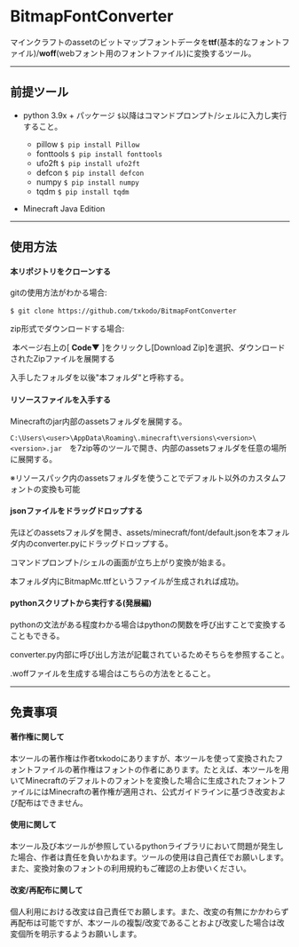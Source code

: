 # BitmapFontConverter

マインクラフトのassetのビットマップフォントデータを**ttf**(基本的なフォントファイル)/**woff**(webフォント用のフォントファイル)に変換するツール。



------

## 前提ツール

- python 3.9x + パッケージ
  `$`以降はコマンドプロンプト/シェルに入力し実行すること。

  - pillow `$ pip install Pillow`
  - fonttools  `$ pip install fonttools`
  - ufo2ft `$ pip install ufo2ft`
  - defcon `$ pip install defcon`
  - numpy `$ pip install numpy`
  - tqdm `$ pip install tqdm`

  

- Minecraft Java Edition

------

## 使用方法

#### 本リポジトリをクローンする

gitの使用方法がわかる場合:

​	`$ git clone https://github.com/txkodo/BitmapFontConverter`

zip形式でダウンロードする場合:

​	本ページ右上の[ **Code▼** ]をクリックし[Download Zip]を選択、ダウンロードされたZipファイルを展開する

入手したフォルダを以後"本フォルダ"と呼称する。





#### リソースファイルを入手する

Minecraftのjar内部のassetsフォルダを展開する。

`C:\Users\<user>\AppData\Roaming\.minecraft\versions\<version>\<version>.jar`　を7zip等のツールで開き、内部のassetsフォルダを任意の場所に展開する。

※リソースパック内のassetsフォルダを使うことでデフォルト以外のカスタムフォントの変換も可能





#### jsonファイルをドラッグドロップする

先ほどのassetsフォルダを開き、assets/minecraft/font/default.jsonを本フォルダ内のconverter.pyにドラッグドロップする。

コマンドプロンプト/シェルの画面が立ち上がり変換が始まる。

本フォルダ内にBitmapMc.ttfというファイルが生成されれば成功。





#### pythonスクリプトから実行する(発展編)

pythonの文法がある程度わかる場合はpythonの関数を呼び出すことで変換することもできる。

converter.py内部に呼び出し方法が記載されているためそちらを参照すること。

.woffファイルを生成する場合はこちらの方法をとること。



------

## 免責事項

#### 著作権に関して

本ツールの著作権は作者txkodoにありますが、本ツールを使って変換されたフォントファイルの著作権はフォントの作者にあります。たとえば、本ツールを用いてMinecraftのデフォルトのフォントを変換した場合に生成されたフォントファイルにはMinecraftの著作権が適用され、公式ガイドラインに基づき改変および配布はできません。



#### 使用に関して

本ツール及び本ツールが参照しているpythonライブラリにおいて問題が発生した場合、作者は責任を負いかねます。ツールの使用は自己責任でお願いします。また、変換対象のフォントの利用規約もご確認の上お使いください。



#### 改変/再配布に関して

個人利用における改変は自己責任でお願します。また、改変の有無にかかわらず再配布は可能ですが、本ツールの複製/改変であることおよび改変した場合は改変個所を明示するようお願いします。
